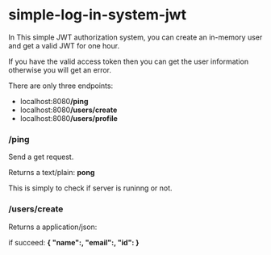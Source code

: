 # simple-log-in-system-jwt<br/>
<p>In This simple JWT authorization system, you can create an in-memory user and get a valid JWT for one hour.</p>
<p>If you have the valid access token then you can get the user information otherwise you will get an error.</p>
<p>There are only three endpoints:</p>
<ul>
  <li>localhost:8080<b>/ping</b></li>
  <li>localhost:8080<b>/users/create</b></li>
  <li>localhost:8080<b>/users/profile</b></li>
</ul>
<h3>/ping</h3>
<p>Send a get request.</p>
<p>Returns a text/plain: <b>pong</b></p>
<p>This is simply to check if server is runinng or not.</p>
<h3>/users/create</h3>
<p>Returns a application/json:</p>
<p>if succeed: <b>{ "name":<user-name>, "email":<user-email>, "id":<user-id> }</b></p>

